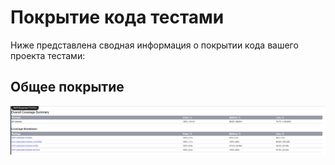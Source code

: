 # Покрытие кода тестами

Ниже представлена сводная информация о покрытии кода вашего проекта тестами:

## Общее покрытие

![Покрытие](./img/test.png)
